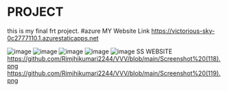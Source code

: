 # PROJECT
this is my final frt project. #azure MY Website Link  https://victorious-sky-0c2777110.1.azurestaticapps.net

![image](https://user-images.githubusercontent.com/107490934/176008793-07aca158-14ca-4bdf-a456-5033e2d59f9e.png)
![image](https://user-images.githubusercontent.com/107490934/176008804-40203c21-a1a7-436e-9442-6930c96df8c7.png)
![image](https://user-images.githubusercontent.com/107490934/176008839-b2d3dddf-8d79-4c09-a0df-f0efea1ee9de.png)
![image](https://user-images.githubusercontent.com/107490934/176008855-2aab4996-0a23-4e56-b103-4bee8b1627ea.png)
![image](https://user-images.githubusercontent.com/107490934/176008867-233fd0f8-ff4b-4bb5-a699-5d898cfa0a95.png)
 SS WEBSITE https://github.com/Rimjhikumari2244/VVV/blob/main/Screenshot%20(118).png
 https://github.com/Rimjhikumari2244/VVV/blob/main/Screenshot%20(119).png
